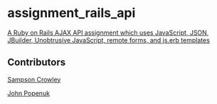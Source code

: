 assignment_rails_api
=====================

[A Ruby on Rails AJAX API assignment which uses JavaScript, JSON, JBuilder, Unobtrusive JavaScript, remote forms, and js.erb templates](http://www.vikingcodeschool.com)

## Contributors

[Sampson Crowley](https://github.com/SampsonCrowley)

[John Popenuk](https://github.com/popenuj)
